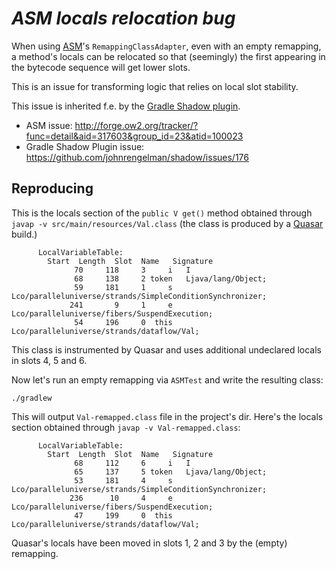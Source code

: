 # *ASM locals relocation bug*

When using [ASM](http://asm.ow2.org/)'s `RemappingClassAdapter`, even with an empty remapping, a method's locals can be relocated so that (seemingly) the first appearing in the bytecode sequence will get lower slots.

This is an issue for transforming logic that relies on local slot stability.

This issue is inherited f.e. by the [Gradle Shadow plugin](https://github.com/johnrengelman/shadow).

* ASM issue: http://forge.ow2.org/tracker/?func=detail&aid=317603&group_id=23&atid=100023
* Gradle Shadow Plugin issue: https://github.com/johnrengelman/shadow/issues/176

## Reproducing

This is the locals section of the `public V get()` method obtained through `javap -v src/main/resources/Val.class` (the class is produced by a [Quasar](https://github.com/puniverse/quasar/tree/v0.7.3) build.)

```
      LocalVariableTable:
        Start  Length  Slot  Name   Signature
              70     118     3     i   I
              68     138     2 token   Ljava/lang/Object;
              59     181     1     s   Lco/paralleluniverse/strands/SimpleConditionSynchronizer;
             241       9     1     e   Lco/paralleluniverse/fibers/SuspendExecution;
              54     196     0  this   Lco/paralleluniverse/strands/dataflow/Val;
```

This class is instrumented by Quasar and uses additional undeclared locals in slots 4, 5 and 6.

Now let's run an empty remapping via `ASMTest` and write the resulting class:

```
./gradlew
```

This will output `Val-remapped.class` file in the project's dir. Here's the locals section obtained through `javap -v Val-remapped.class`:

```
      LocalVariableTable:
        Start  Length  Slot  Name   Signature
              68     112     6     i   I
              65     137     5 token   Ljava/lang/Object;
              53     181     4     s   Lco/paralleluniverse/strands/SimpleConditionSynchronizer;
             236      10     4     e   Lco/paralleluniverse/fibers/SuspendExecution;
              47     199     0  this   Lco/paralleluniverse/strands/dataflow/Val;
```

Quasar's locals have been moved in slots 1, 2 and 3 by the (empty) remapping.

